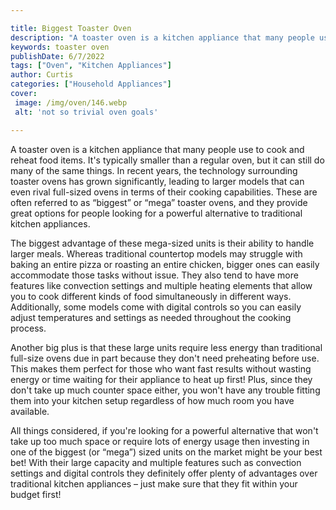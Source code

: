 ```yaml
---

title: Biggest Toaster Oven
description: "A toaster oven is a kitchen appliance that many people use to cook and reheat food items. It's typically smaller than a regular ov...find out now"
keywords: toaster oven
publishDate: 6/7/2022
tags: ["Oven", "Kitchen Appliances"]
author: Curtis
categories: ["Household Appliances"]
cover: 
 image: /img/oven/146.webp
 alt: 'not so trivial oven goals'

---
```


A toaster oven is a kitchen appliance that many people use to cook and reheat food items. It's typically smaller than a regular oven, but it can still do many of the same things. In recent years, the technology surrounding toaster ovens has grown significantly, leading to larger models that can even rival full-sized ovens in terms of their cooking capabilities. These are often referred to as “biggest” or “mega” toaster ovens, and they provide great options for people looking for a powerful alternative to traditional kitchen appliances.

The biggest advantage of these mega-sized units is their ability to handle larger meals. Whereas traditional countertop models may struggle with baking an entire pizza or roasting an entire chicken, bigger ones can easily accommodate those tasks without issue. They also tend to have more features like convection settings and multiple heating elements that allow you to cook different kinds of food simultaneously in different ways. Additionally, some models come with digital controls so you can easily adjust temperatures and settings as needed throughout the cooking process.

Another big plus is that these large units require less energy than traditional full-size ovens due in part because they don't need preheating before use. This makes them perfect for those who want fast results without wasting energy or time waiting for their appliance to heat up first! Plus, since they don't take up much counter space either, you won't have any trouble fitting them into your kitchen setup regardless of how much room you have available. 

All things considered, if you're looking for a powerful alternative that won't take up too much space or require lots of energy usage then investing in one of the biggest (or “mega”) sized units on the market might be your best bet! With their large capacity and multiple features such as convection settings and digital controls they definitely offer plenty of advantages over traditional kitchen appliances – just make sure that they fit within your budget first!
